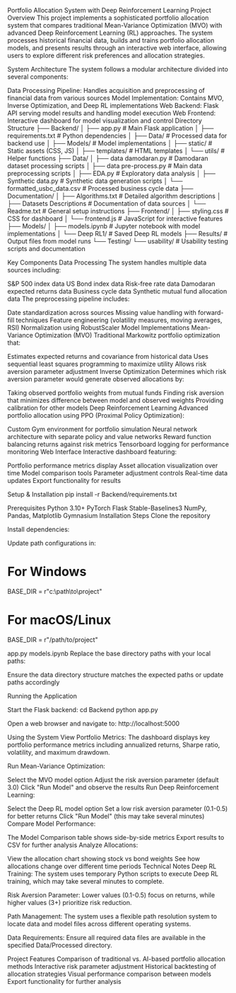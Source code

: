 Portfolio Allocation System with Deep Reinforcement Learning
Project Overview
This project implements a sophisticated portfolio allocation system that compares traditional Mean-Variance Optimization (MVO) with advanced Deep Reinforcement Learning (RL) approaches. The system processes historical financial data, builds and trains portfolio allocation models, and presents results through an interactive web interface, allowing users to explore different risk preferences and allocation strategies.

System Architecture
The system follows a modular architecture divided into several components:

Data Processing Pipeline: Handles acquisition and preprocessing of financial data from various sources
Model Implementation: Contains MVO, Inverse Optimization, and Deep RL implementations
Web Backend: Flask API serving model results and handling model execution
Web Frontend: Interactive dashboard for model visualization and control
Directory Structure
├── Backend/
│   ├── app.py               # Main Flask application
│   ├── requirements.txt     # Python dependencies
│   ├── Data/                # Processed data for backend use
│   ├── Models/              # Model implementations
│   ├── static/              # Static assets (CSS, JS)
│   ├── templates/           # HTML templates
│   └── utils/               # Helper functions
├── Data/
│   ├── data damodaran.py    # Damodaran dataset processing scripts
│   ├── data pre-process.py  # Main data preprocessing scripts
│   ├── EDA.py               # Exploratory data analysis
│   ├── Synthetic data.py    # Synthetic data generation scripts
│   └── formatted_usbc_data.csv  # Processed business cycle data
├── Documentation/
│   ├── Algorithms.txt       # Detailed algorithm descriptions
│   ├── Datasets Descriptions  # Documentation of data sources
│   └── Readme.txt           # General setup instructions
├── Frontend/
│   ├── styling.css          # CSS for dashboard
│   └── frontend.js          # JavaScript for interactive features
├── Models/
│   ├── models.ipynb         # Jupyter notebook with model implementations
│   └── Deep RL1/            # Saved Deep RL models
├── Results/                 # Output files from model runs
└── Testing/
    └── usability/           # Usability testing scripts and documentation
    
Key Components
Data Processing
The system handles multiple data sources including:

S&P 500 index data
US Bond index data
Risk-free rate data
Damodaran expected returns data
Business cycle data
Synthetic mutual fund allocation data
The preprocessing pipeline includes:

Date standardization across sources
Missing value handling with forward-fill techniques
Feature engineering (volatility measures, moving averages, RSI)
Normalization using RobustScaler
Model Implementations
Mean-Variance Optimization (MVO)
Traditional Markowitz portfolio optimization that:

Estimates expected returns and covariance from historical data
Uses sequential least squares programming to maximize utility
Allows risk aversion parameter adjustment
Inverse Optimization
Determines which risk aversion parameter would generate observed allocations by:

Taking observed portfolio weights from mutual funds
Finding risk aversion that minimizes difference between model and observed weights
Providing calibration for other models
Deep Reinforcement Learning
Advanced portfolio allocation using PPO (Proximal Policy Optimization):

Custom Gym environment for portfolio simulation
Neural network architecture with separate policy and value networks
Reward function balancing returns against risk metrics
Tensorboard logging for performance monitoring
Web Interface
Interactive dashboard featuring:

Portfolio performance metrics display
Asset allocation visualization over time
Model comparison tools
Parameter adjustment controls
Real-time data updates
Export functionality for results

Setup & Installation
pip install -r Backend/requirements.txt

Prerequisites
Python 3.10+
PyTorch
Flask
Stable-Baselines3
NumPy, Pandas, Matplotlib
Gymnasium
Installation Steps
Clone the repository

Install dependencies:

Update path configurations in:
# For Windows
BASE_DIR = r"c:\path\to\project"
# For macOS/Linux
BASE_DIR = r"/path/to/project"

app.py
models.ipynb
Replace the base directory paths with your local paths:

Ensure the data directory structure matches the expected paths or update paths accordingly

Running the Application

Start the Flask backend:
cd Backend
python app.py

Open a web browser and navigate to:
http://localhost:5000

Using the System
View Portfolio Metrics: The dashboard displays key portfolio performance metrics including annualized returns, Sharpe ratio, volatility, and maximum drawdown.

Run Mean-Variance Optimization:

Select the MVO model option
Adjust the risk aversion parameter (default 3.0)
Click "Run Model" and observe the results
Run Deep Reinforcement Learning:

Select the Deep RL model option
Set a low risk aversion parameter (0.1-0.5) for better returns
Click "Run Model" (this may take several minutes)
Compare Model Performance:

The Model Comparison table shows side-by-side metrics
Export results to CSV for further analysis
Analyze Allocations:

View the allocation chart showing stock vs bond weights
See how allocations change over different time periods
Technical Notes
Deep RL Training: The system uses temporary Python scripts to execute Deep RL training, which may take several minutes to complete.

Risk Aversion Parameter: Lower values (0.1-0.5) focus on returns, while higher values (3+) prioritize risk reduction.

Path Management: The system uses a flexible path resolution system to locate data and model files across different operating systems.

Data Requirements: Ensure all required data files are available in the specified Data/Processed directory.

Project Features
Comparison of traditional vs. AI-based portfolio allocation methods
Interactive risk parameter adjustment
Historical backtesting of allocation strategies
Visual performance comparison between models
Export functionality for further analysis
